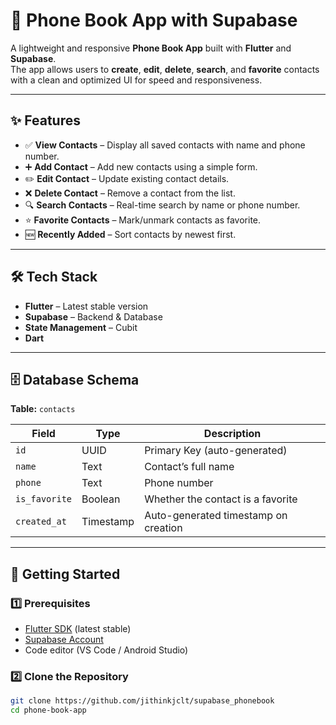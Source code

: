 # 📱 Phone Book App with Supabase

A lightweight and responsive **Phone Book App** built with **Flutter** and **Supabase**.  
The app allows users to **create**, **edit**, **delete**, **search**, and **favorite** contacts with a clean and optimized UI for speed and responsiveness.

---

## ✨ Features

- ✅ **View Contacts** – Display all saved contacts with name and phone number.
- ➕ **Add Contact** – Add new contacts using a simple form.
- ✏️ **Edit Contact** – Update existing contact details.
- ❌ **Delete Contact** – Remove a contact from the list.
- 🔍 **Search Contacts** – Real-time search by name or phone number.
- ⭐ **Favorite Contacts** – Mark/unmark contacts as favorite.
- 🆕 **Recently Added** – Sort contacts by newest first.
---

## 🛠 Tech Stack

- **Flutter** – Latest stable version
- **Supabase** – Backend & Database
- **State Management** – Cubit
- **Dart** 

---

## 🗄 Database Schema

**Table:** `contacts`

| Field         | Type      | Description                            |
|---------------|-----------|----------------------------------------|
| `id`          | UUID      | Primary Key (auto-generated)           |
| `name`        | Text      | Contact’s full name                    |
| `phone`       | Text      | Phone number                           |
| `is_favorite` | Boolean   | Whether the contact is a favorite      |
| `created_at`  | Timestamp | Auto-generated timestamp on creation   |

---

## 🚀 Getting Started

### 1️⃣ Prerequisites
- [Flutter SDK](https://flutter.dev/docs/get-started/install) (latest stable)
- [Supabase Account](https://supabase.com/)
- Code editor (VS Code / Android Studio)

### 2️⃣ Clone the Repository
```bash
git clone https://github.com/jithinkjclt/supabase_phonebook
cd phone-book-app
